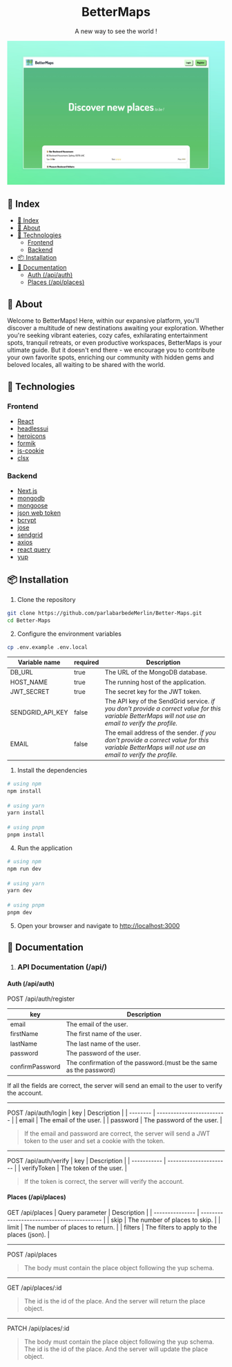 
<div align="center">

<h1> BetterMaps </h1>

<p>A new way to see the world !</p>

![index Page](./github/index.png)
</div>

## 📌 Index
- [📌 Index](#-index)
- [📜 About](#-about)
- [🚀 Technologies](#-technologies)
  - [Frontend](#frontend)
  - [Backend](#backend)
- [📦 Installation](#-installation)
- [📗 Documentation](#-documentation)
    - [Auth (/api/auth)](#auth-apiauth)
    - [Places (/api/places)](#places-apiplaces)

## 📜 About
Welcome to BetterMaps! Here, within our expansive platform, you'll discover a multitude of new destinations awaiting your exploration. Whether you're seeking vibrant eateries, cozy cafes, exhilarating entertainment spots, tranquil retreats, or even productive workspaces, BetterMaps is your ultimate guide. But it doesn't end there - we encourage you to contribute your own favorite spots, enriching our community with hidden gems and beloved locales, all waiting to be shared with the world.


## 🚀 Technologies
### Frontend
- [React](https://reactjs.org/)
- [headlessui](https://headlessui.dev/)
- [heroicons](https://heroicons.com/)
- [formik](https://formik.org/)
- [js-cookie](https://github.com/js-cookie/js-cookie)
- [clsx](https://github.com/lukeed/clsx)

### Backend
- [Next.js](https://nextjs.org/)
- [mongodb](https://www.mongodb.com/)
- [mongoose](https://mongoosejs.com/)
- [json web token](https://jwt.io/)
- [bcrypt](https://www.npmjs.com/package/bcrypt)
- [jose](https://www.npmjs.com/package/node-jose)
- [sendgrid](https://sendgrid.com/)
- [axios](https://axios-http.com/)
- [react query](https://react-query.tanstack.com/)
- [yup](https://www.npmjs.com/package/yup/)

## 📦 Installation
1. Clone the repository
```bash
git clone https://github.com/parlabarbedeMerlin/Better-Maps.git
cd Better-Maps
```

2. Configure the environment variables
```bash
cp .env.example .env.local
```

| Variable name    | required | Description                                                                                                                                           |
| ---------------- | -------- | ----------------------------------------------------------------------------------------------------------------------------------------------------- |
| DB_URL           | true     | The URL of the MongoDB database.                                                                                                                      |
| HOST_NAME        | true     | The running host of the application.                                                                                                                  |
| JWT_SECRET       | true     | The secret key for the JWT token.                                                                                                                     |
| SENDGRID_API_KEY | false    | The API key of the SendGrid service. _if you don't provide a correct value for this variable BetterMaps will not use an email to verify the profile._ |
| EMAIL            | false    | The email address of the sender. _if you don't provide a correct value for this variable BetterMaps will not use an email to verify the profile._     |


1. Install the dependencies
```bash
# using npm
npm install

# using yarn
yarn install

# using pnpm
pnpm install
```

4. Run the application
```bash
# using npm
npm run dev

# using yarn
yarn dev

# using pnpm
pnpm dev
```

5. Open your browser and navigate to [http://localhost:3000](http://localhost:3000)


## 📗 Documentation

1. ### API Documentation (/api/)
#### Auth (/api/auth)
POST /api/auth/register


| key             | Description                                                         |
| --------------- | ------------------------------------------------------------------- |
| email           | The email of the user.                                              |
| firstName       | The first name of the user.                                         |
| lastName        | The last name of the user.                                          |
| password        | The password of the user.                                           |
| confirmPassword | The confirmation of the password.(must be the same as the password) |

If all the fields are correct, the server will send an email to the user to verify the account.

---
POST /api/auth/login
| key      | Description               |
| -------- | ------------------------- |
| email    | The email of the user.    |
| password | The password of the user. |

> If the email and password are correct, the server will send a JWT token to the user and set a cookie with the token.

---
POST /api/auth/verify
| key         | Description            |
| ----------- | ---------------------- |
| verifyToken | The token of the user. |

> If the token is correct, the server will verify the account.


#### Places (/api/places)
GET /api/places
| Query parameter | Description                                |
| --------------- | ------------------------------------------ |
| skip            | The number of places to skip.              |
| limit           | The number of places to return.            |
| filters         | The filters to apply to the places (json). |


---
POST /api/places
> The body must contain the place object following the yup schema.


---
GET /api/places/:id
> The id is the id of the place. And the server will return the place object.

---
PATCH /api/places/:id
> The body must contain the place object following the yup schema.
> The id is the id of the place. And the server will update the place object.
